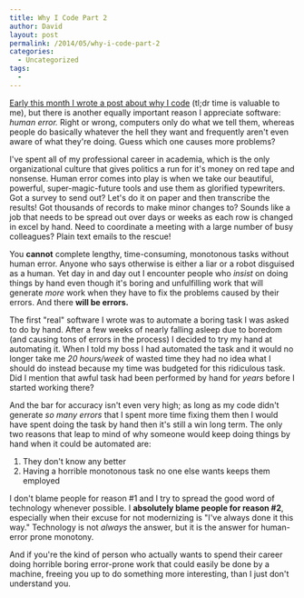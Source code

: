 ```yaml
---
title: Why I Code Part 2
author: David
layout: post
permalink: /2014/05/why-i-code-part-2
categories:
  - Uncategorized
tags:
  -
---
```


[Early this month I wrote a post about why I code](http://lyonsinbeta.com/2014/05/why-i-code/) (tl;dr time is valuable to me), but there is another equally important reason I appreciate software: _human error._ Right or wrong, computers only do what we tell them, whereas people do basically whatever the hell they want and frequently aren't even aware of what they're doing. Guess which one causes more problems?



I've spent all of my professional career in academia, which is the only organizational culture that gives politics a run for it's money on red tape and nonsense. Human error comes into play is when we take our beautiful, powerful, super-magic-future tools and use them as glorified typewriters. Got a survey to send out? Let's do it on paper and then transcribe the results! Got thousands of records to make minor changes to? Sounds like a job that needs to be spread out over days or weeks as each row is changed in excel by hand. Need to coordinate a meeting with a large number of busy colleagues? Plain text emails to the rescue!

You **cannot** complete lengthy, time-consuming, monotonous tasks without human error. Anyone who says otherwise is either a liar or a robot disguised as a human. Yet day in and day out I encounter people who _insist_ on doing things by hand even though it's boring and unfulfilling work that will generate _more_ work when they have to fix the problems caused by their errors. And there **will be errors.**

The first "real" software I wrote was to automate a boring task I was asked to do by hand. After a few weeks of nearly falling asleep due to boredom (and causing tons of errors in the process) I decided to try my hand at automating it. When I told my boss I had automated the task and it would no longer take me _20 hours/week_ of wasted time they had no idea what I should do instead because my time was budgeted for this ridiculous task. Did I mention that awful task had been performed by hand for _years_ before I started working there?

And the bar for accuracy isn't even very high; as long as my code didn't generate _so many errors_ that I spent more time fixing them then I would have spent doing the task by hand then it's still a win long term. The only two reasons that leap to mind of why someone would keep doing things by hand when it could be automated are:

1. They don't know any better
1. Having a horrible monotonous task no one else wants keeps them employed

I don't blame people for reason #1 and I try to spread the good word of technology whenever possible. I **absolutely blame people for reason #2**, especially when their excuse for not modernizing is "I've always done it this way." Technology is not _always_ the answer, but it is the answer for human-error prone monotony.

And if you're the kind of person who actually wants to spend their career doing horrible boring error-prone work that could easily be done by a machine, freeing you up to do something more interesting, than I just don't understand you.
